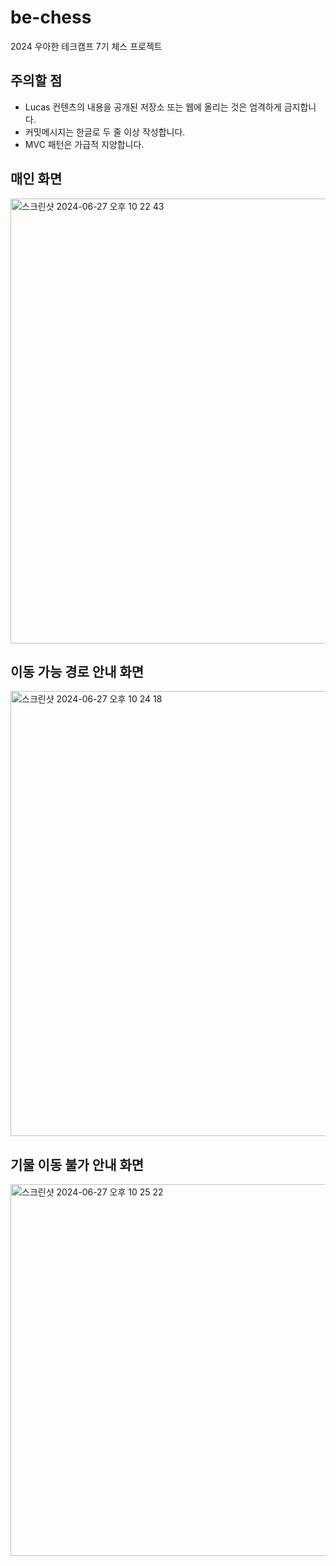 # be-chess

2024 우아한 테크캠프 7기 체스 프로젝트

## 주의할 점

- Lucas 컨텐츠의 내용을 공개된 저장소 또는 웹에 올리는 것은 엄격하게 금지합니다.
- 커밋메시지는 한글로 두 줄 이상 작성합니다.
- MVC 패턴은 가급적 지양합니다.

## 매인 화면
<img width="712" alt="스크린샷 2024-06-27 오후 10 22 43" src="https://github.com/hellomatia/java-chess/assets/101452054/485bb693-2eca-41c6-8680-0da7d42b9525">

## 이동 가능 경로 안내 화면
<img width="712" alt="스크린샷 2024-06-27 오후 10 24 18" src="https://github.com/hellomatia/java-chess/assets/101452054/27b67e18-09a6-4677-8269-1d3df41dbe88">

## 기물 이동 불가 안내 화면
<img width="595" alt="스크린샷 2024-06-27 오후 10 25 22" src="https://github.com/hellomatia/java-chess/assets/101452054/92fdc452-fd6c-43a3-9432-55826f715f74">
